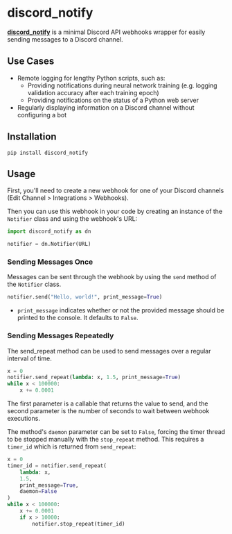 # discord_notify
[**discord_notify**](https://github.com/MatthewATaylor/discord_notify) is a minimal Discord API webhooks wrapper for easily sending messages to a Discord channel.

## Use Cases
* Remote logging for lengthy Python scripts, such as:
    * Providing notifications during neural network training (e.g. logging validation accuracy after each training epoch)
    * Providing notifications on the status of a Python web server
* Regularly displaying information on a Discord channel without configuring a bot

## Installation
```
pip install discord_notify
```

## Usage
First, you'll need to create a new webhook for one of your Discord channels (Edit Channel > Integrations > Webhooks).

Then you can use this webhook in your code by creating an instance of the `Notifier` class and using the webhook's URL: 
```python
import discord_notify as dn

notifier = dn.Notifier(URL)
```

### Sending Messages Once
Messages can be sent through the webhook by using the `send` method of the `Notifier` class.
```python
notifier.send("Hello, world!", print_message=True)
```
* `print_message` indicates whether or not the provided message should be printed to the console. It defaults to `False`.

### Sending Messages Repeatedly
The send_repeat method can be used to send messages over a regular interval of time.
```python
x = 0
notifier.send_repeat(lambda: x, 1.5, print_message=True)
while x < 100000:
    x += 0.0001
```
The first parameter is a callable that returns the value to send, and the second parameter is the number of seconds to wait between webhook executions.

The method's `daemon` parameter can be set to `False`, forcing the timer thread to be stopped manually with the `stop_repeat` method. This requires a `timer_id` which is returned from `send_repeat`:
```python
x = 0
timer_id = notifier.send_repeat(
    lambda: x, 
    1.5, 
    print_message=True, 
    daemon=False
)
while x < 100000:
    x += 0.0001
    if x > 10000:
        notifier.stop_repeat(timer_id)
```
